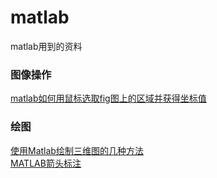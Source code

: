 # matlab
matlab用到的资料  
### 图像操作  
[matlab如何用鼠标选取fig图上的区域并获得坐标值](matlab如何用鼠标选取fig图上的区域并获得坐标值)  
### 绘图  
[使用Matlab绘制三维图的几种方法](http://blog.csdn.net/lg1259156776/article/details/47761293)  
[MATLAB箭头标注](https://zhidao.baidu.com/question/575564618.html)  
